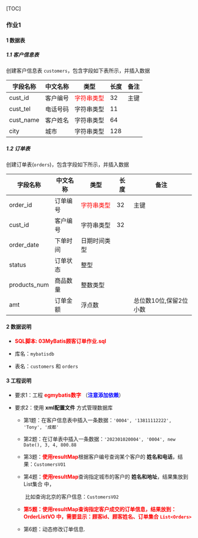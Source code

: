 [TOC]

### 作业1

#### 1 数据表

##### 1.1 客户信息表

创建客户信息表 `customers`，包含字段如下表所示，并插入数据

| 字段名称  | 中文名称 | 类型                              | 长度 | 备注 |
| --------- | -------- | --------------------------------- | ---- | ---- |
| cust_id   | 客户编号 | <font color=red>字符串类型</font> | 32   | 主键 |
| cust_tel  | 电话号码 | 字符串类型                        | 11   |      |
| cust_name | 客户姓名 | 字符串类型                        | 64   |      |
| city      | 城市     | 字符串类型                        | 128  |      |



##### 1.2 订单表

创建订单表(`orders`)，包含字段如下所示，并插入数据

| 字段名称     | 中文名称 | 类型                              | 长度 | 备注                   |
| ------------ | -------- | --------------------------------- | ---- | ---------------------- |
| order_id     | 订单编号 | <font color=red>字符串类型</font> | 32   | 主键                   |
| cust_id      | 客户编号 | 字符串类型                        | 32   |                        |
| order_date   | 下单时间 | 日期时间类型                      |      |                        |
| status       | 订单状态 | 整型                              |      |                        |
| products_num | 商品数量 | 整数类型                          |      |                        |
| amt          | 订单金额 | 浮点数                            |      | 总位数10位,保留2位小数 |

#### 2 数据说明

* <font color=red>**SQL脚本: 03MyBatis顾客订单作业.sql**</font>

* 库名：`mybatisdb`
* 表名：`customers` 和 `orders`

#### 3 工程说明

* 要求1：工程 <font color=red>**egmybatis数字**</font> （<font color=blue>**注意添加依赖**</font>）

* 要求2：使用 **xml配置文件** 方式管理数据库

  * 第1题：在客户信息表中插入一条数据：`'0004', '13811112222', 'Tony', '成都'`

  * 第2题：在订单表中插入一条数据：`'202301020004', '0004', new Date(), 3, 4, 800.88`

  * 第3题：<font color=red>**使用resultMap**</font>根据客户编号查询某个客户的 **姓名和电话**，结果：`CustomersVO1`

  * 第4题：<font color=red>**使用resultMap**</font>查询指定城市的客户的 **姓名和地址**，结果集放到 List集合 中，

    ​             比如查询北京的客户信息：`CustomersVO2`

  * <font color=red>**第5题：使用resultMap查询指定客户成交的订单信息，结果放到：OrderListVO 中，需要显示：顾客id、顾客姓名、订单集合 `List<Orders>`**</font>

  * 第6题：动态修改订单信息.














